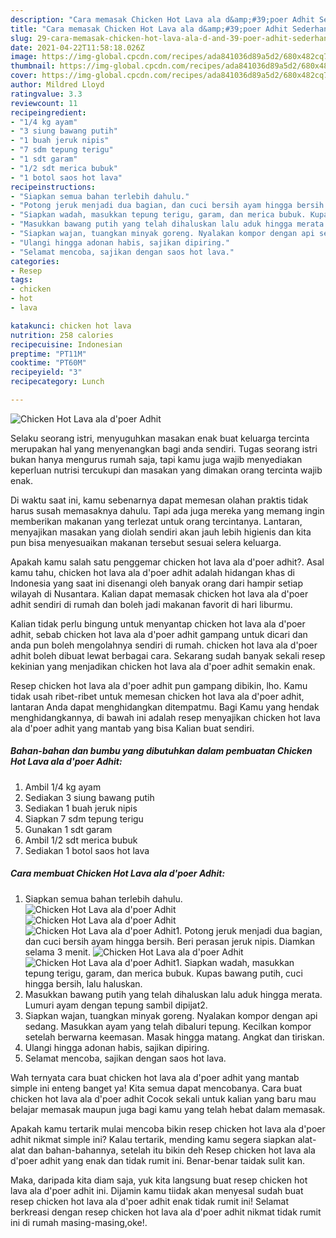 ```yaml
---
description: "Cara memasak Chicken Hot Lava ala d&amp;#39;poer Adhit Sederhana Untuk Jualan"
title: "Cara memasak Chicken Hot Lava ala d&amp;#39;poer Adhit Sederhana Untuk Jualan"
slug: 29-cara-memasak-chicken-hot-lava-ala-d-and-39-poer-adhit-sederhana-untuk-jualan
date: 2021-04-22T11:58:18.026Z
image: https://img-global.cpcdn.com/recipes/ada841036d89a5d2/680x482cq70/chicken-hot-lava-ala-dpoer-adhit-foto-resep-utama.jpg
thumbnail: https://img-global.cpcdn.com/recipes/ada841036d89a5d2/680x482cq70/chicken-hot-lava-ala-dpoer-adhit-foto-resep-utama.jpg
cover: https://img-global.cpcdn.com/recipes/ada841036d89a5d2/680x482cq70/chicken-hot-lava-ala-dpoer-adhit-foto-resep-utama.jpg
author: Mildred Lloyd
ratingvalue: 3.3
reviewcount: 11
recipeingredient:
- "1/4 kg ayam"
- "3 siung bawang putih"
- "1 buah jeruk nipis"
- "7 sdm tepung terigu"
- "1 sdt garam"
- "1/2 sdt merica bubuk"
- "1 botol saos hot lava"
recipeinstructions:
- "Siapkan semua bahan terlebih dahulu."
- "Potong jeruk menjadi dua bagian, dan cuci bersih ayam hingga bersih. Beri perasan jeruk nipis. Diamkan selama 3 menit."
- "Siapkan wadah, masukkan tepung terigu, garam, dan merica bubuk. Kupas bawang putih, cuci hingga bersih, lalu haluskan."
- "Masukkan bawang putih yang telah dihaluskan lalu aduk hingga merata. Lumuri ayam dengan tepung sambil dipijat2."
- "Siapkan wajan, tuangkan minyak goreng. Nyalakan kompor dengan api sedang. Masukkan ayam yang telah dibaluri tepung. Kecilkan kompor setelah berwarna keemasan. Masak hingga matang. Angkat dan tiriskan."
- "Ulangi hingga adonan habis, sajikan dipiring."
- "Selamat mencoba, sajikan dengan saos hot lava."
categories:
- Resep
tags:
- chicken
- hot
- lava

katakunci: chicken hot lava 
nutrition: 258 calories
recipecuisine: Indonesian
preptime: "PT11M"
cooktime: "PT60M"
recipeyield: "3"
recipecategory: Lunch

---
```



![Chicken Hot Lava ala d&#39;poer Adhit](https://img-global.cpcdn.com/recipes/ada841036d89a5d2/680x482cq70/chicken-hot-lava-ala-dpoer-adhit-foto-resep-utama.jpg)

Selaku seorang istri, menyuguhkan masakan enak buat keluarga tercinta merupakan hal yang menyenangkan bagi anda sendiri. Tugas seorang istri bukan hanya mengurus rumah saja, tapi kamu juga wajib menyediakan keperluan nutrisi tercukupi dan masakan yang dimakan orang tercinta wajib enak.

Di waktu  saat ini, kamu sebenarnya dapat memesan olahan praktis tidak harus susah memasaknya dahulu. Tapi ada juga mereka yang memang ingin memberikan makanan yang terlezat untuk orang tercintanya. Lantaran, menyajikan masakan yang diolah sendiri akan jauh lebih higienis dan kita pun bisa menyesuaikan makanan tersebut sesuai selera keluarga. 



Apakah kamu salah satu penggemar chicken hot lava ala d&#39;poer adhit?. Asal kamu tahu, chicken hot lava ala d&#39;poer adhit adalah hidangan khas di Indonesia yang saat ini disenangi oleh banyak orang dari hampir setiap wilayah di Nusantara. Kalian dapat memasak chicken hot lava ala d&#39;poer adhit sendiri di rumah dan boleh jadi makanan favorit di hari liburmu.

Kalian tidak perlu bingung untuk menyantap chicken hot lava ala d&#39;poer adhit, sebab chicken hot lava ala d&#39;poer adhit gampang untuk dicari dan anda pun boleh mengolahnya sendiri di rumah. chicken hot lava ala d&#39;poer adhit boleh dibuat lewat berbagai cara. Sekarang sudah banyak sekali resep kekinian yang menjadikan chicken hot lava ala d&#39;poer adhit semakin enak.

Resep chicken hot lava ala d&#39;poer adhit pun gampang dibikin, lho. Kamu tidak usah ribet-ribet untuk memesan chicken hot lava ala d&#39;poer adhit, lantaran Anda dapat menghidangkan ditempatmu. Bagi Kamu yang hendak menghidangkannya, di bawah ini adalah resep menyajikan chicken hot lava ala d&#39;poer adhit yang mantab yang bisa Kalian buat sendiri.

<!--inarticleads1-->

##### Bahan-bahan dan bumbu yang dibutuhkan dalam pembuatan Chicken Hot Lava ala d&#39;poer Adhit:

1. Ambil 1/4 kg ayam
1. Sediakan 3 siung bawang putih
1. Sediakan 1 buah jeruk nipis
1. Siapkan 7 sdm tepung terigu
1. Gunakan 1 sdt garam
1. Ambil 1/2 sdt merica bubuk
1. Sediakan 1 botol saos hot lava




<!--inarticleads2-->

##### Cara membuat Chicken Hot Lava ala d&#39;poer Adhit:

1. Siapkan semua bahan terlebih dahulu.
<img src="https://img-global.cpcdn.com/steps/b092140a3a6bee34/160x128cq70/chicken-hot-lava-ala-dpoer-adhit-langkah-memasak-1-foto.jpg" alt="Chicken Hot Lava ala d&#39;poer Adhit"><img src="https://img-global.cpcdn.com/steps/97653ac96627f26d/160x128cq70/chicken-hot-lava-ala-dpoer-adhit-langkah-memasak-1-foto.jpg" alt="Chicken Hot Lava ala d&#39;poer Adhit"><img src="https://img-global.cpcdn.com/steps/fa1811ae212bfda3/160x128cq70/chicken-hot-lava-ala-dpoer-adhit-langkah-memasak-1-foto.jpg" alt="Chicken Hot Lava ala d&#39;poer Adhit">1. Potong jeruk menjadi dua bagian, dan cuci bersih ayam hingga bersih. Beri perasan jeruk nipis. Diamkan selama 3 menit.
<img src="https://img-global.cpcdn.com/steps/82dd8d919e9d2b96/160x128cq70/chicken-hot-lava-ala-dpoer-adhit-langkah-memasak-2-foto.jpg" alt="Chicken Hot Lava ala d&#39;poer Adhit"><img src="https://img-global.cpcdn.com/steps/1fdc599a532fb9fc/160x128cq70/chicken-hot-lava-ala-dpoer-adhit-langkah-memasak-2-foto.jpg" alt="Chicken Hot Lava ala d&#39;poer Adhit">1. Siapkan wadah, masukkan tepung terigu, garam, dan merica bubuk. Kupas bawang putih, cuci hingga bersih, lalu haluskan.
1. Masukkan bawang putih yang telah dihaluskan lalu aduk hingga merata. Lumuri ayam dengan tepung sambil dipijat2.
1. Siapkan wajan, tuangkan minyak goreng. Nyalakan kompor dengan api sedang. Masukkan ayam yang telah dibaluri tepung. Kecilkan kompor setelah berwarna keemasan. Masak hingga matang. Angkat dan tiriskan.
1. Ulangi hingga adonan habis, sajikan dipiring.
1. Selamat mencoba, sajikan dengan saos hot lava.




Wah ternyata cara buat chicken hot lava ala d&#39;poer adhit yang mantab simple ini enteng banget ya! Kita semua dapat mencobanya. Cara buat chicken hot lava ala d&#39;poer adhit Cocok sekali untuk kalian yang baru mau belajar memasak maupun juga bagi kamu yang telah hebat dalam memasak.

Apakah kamu tertarik mulai mencoba bikin resep chicken hot lava ala d&#39;poer adhit nikmat simple ini? Kalau tertarik, mending kamu segera siapkan alat-alat dan bahan-bahannya, setelah itu bikin deh Resep chicken hot lava ala d&#39;poer adhit yang enak dan tidak rumit ini. Benar-benar taidak sulit kan. 

Maka, daripada kita diam saja, yuk kita langsung buat resep chicken hot lava ala d&#39;poer adhit ini. Dijamin kamu tiidak akan menyesal sudah buat resep chicken hot lava ala d&#39;poer adhit enak tidak rumit ini! Selamat berkreasi dengan resep chicken hot lava ala d&#39;poer adhit nikmat tidak rumit ini di rumah masing-masing,oke!.

